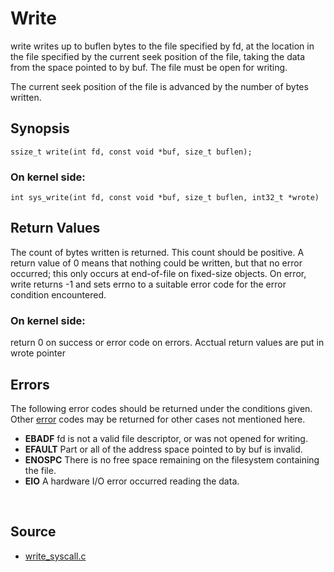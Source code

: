 # Write
write writes up to buflen bytes to the file specified by fd, at the location in the file specified by the current seek position of the file, taking the data from the space pointed to by buf. The file must be open for writing.

The current seek position of the file is advanced by the number of bytes written.



## Synopsis

```ssize_t write(int fd, const void *buf, size_t buflen);```

### On kernel side:
```int sys_write(int fd, const void *buf, size_t buflen, int32_t *wrote)```


## Return Values
The count of bytes written is returned. This count should be positive. A return value of 0 means that nothing could be written, but that no error occurred; this only occurs at end-of-file on fixed-size objects. On error, write returns -1 and sets errno to a suitable error code for the error condition encountered.

### On kernel side:
return 0 on success or error code on errors. Acctual return values are put in wrote pointer



## Errors
The following error codes should be returned under the conditions given. Other [error][1] codes may be returned for other cases not mentioned here.

-   **EBADF**  fd is not a valid file descriptor, or was not opened for writing.
-   **EFAULT** Part or all of the address space pointed to by buf is invalid.
-   **ENOSPC** There is no free space remaining on the filesystem containing the file.
-   **EIO**    A hardware I/O error occurred reading the data.



<br/>




## Source

-   [write_syscall.c][2]



[1]:../kern/include/kern/errno.h
[2]:../kern/syscall/write_syscall.c